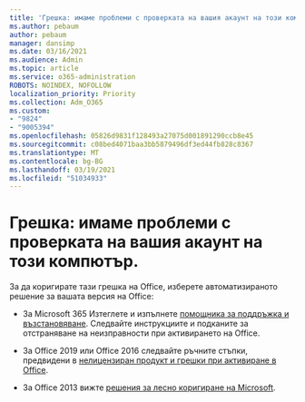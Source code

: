 ```yaml
---
title: 'Грешка: имаме проблеми с проверката на вашия акаунт на този компютър.'
ms.author: pebaum
author: pebaum
manager: dansimp
ms.date: 03/16/2021
ms.audience: Admin
ms.topic: article
ms.service: o365-administration
ROBOTS: NOINDEX, NOFOLLOW
localization_priority: Priority
ms.collection: Adm_O365
ms.custom:
- "9824"
- "9005394"
ms.openlocfilehash: 05826d9831f128493a27075d001891290ccb8e45
ms.sourcegitcommit: c08bed4071baa3bb5879496df3ed44fb828c8367
ms.translationtype: MT
ms.contentlocale: bg-BG
ms.lasthandoff: 03/19/2021
ms.locfileid: "51034933"
---
```

# <a name="error-were-having-trouble-verifying-your-account-on-this-computer"></a>Грешка: имаме проблеми с проверката на вашия акаунт на този компютър.

За да коригирате тази грешка на Office, изберете автоматизираното решение за вашата версия на Office:

- За Microsoft 365 Изтеглете и изпълнете [помощника за поддръжка и възстановяване](https://aka.ms/SaRA-OfficeActivation-Chat). Следвайте инструкциите и подканите за отстраняване на неизправности при активирането на Office.

- За Office 2019 или Office 2016 следвайте ръчните стъпки, предвидени в [нелицензиран продукт и грешки при активиране в Office](https://support.microsoft.com/office/0d23d3c0-c19c-4b2f-9845-5344fedc4380#bkmk_fixyourself).

- За Office 2013 вижте [решения за лесно коригиране на Microsoft](https://support.microsoft.com/topic/microsoft-easy-fix-solutions-have-been-discontinued-b0f4b5f9-3b5a-bd9e-d75d-d45e2f12e16c).